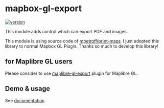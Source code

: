 # mapbox-gl-export

[![version](https://img.shields.io/npm/v/@watergis/mapbox-gl-export.svg)](https://www.npmjs.com/package/@watergis/mapbox-gl-export)

This module adds control which can export PDF and images.

This module is using source code of [mpetroff/print-maps](https://github.com/mpetroff/print-maps). I just adopted this library to normal Mapbox GL Plugin. Thanks so much to develop this library!

## for Maplibre GL users

Please consider to use [maplibre-gl-export](https://github.com/watergis/maplibre-gl-export) plugin for Maplibre GL.

## Demo & usage

See [documentation](https://maplibre-gl-export.water-gis.com/).
